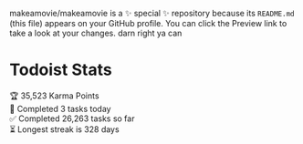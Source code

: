 makeamovie/makeamovie is a ✨ special ✨ repository because its `README.md` (this file) appears on your GitHub profile.
You can click the Preview link to take a look at your changes. darn right ya can

# Todoist Stats

<!-- TODO-IST:START -->
🏆  35,523 Karma Points           
🌸  Completed 3 tasks today           
✅  Completed 26,263 tasks so far           
⏳  Longest streak is 328 days
<!-- TODO-IST:END -->